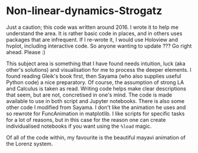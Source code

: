 # Non-linear-dynamics-Strogatz
Just a caution; this code was written around 2016. I wrote it to help me understand the area. It is rather basic code in places, and in others uses packages that are infrequent. If I re-wrote it, I would use Holoview and hvplot, including interactive code. So anyone wanting to update ??? Go right ahead. Please :) 

This subject area is something that I have found needs intuition, luck (aka other's solutions) and visualisation for me to process the deeper elements. I found reading Gleik's book first, then Sayama (who also supplies useful Python code) a nice preparatory. Of course, the assumption of strong LA and Calculus is taken as read. Writing code helps make clear descriptions that seem, but are not, concretised in one's mind. The code is made available to use in both script and Jupyter notebooks. There is also some other code I modified from Sayama. I don't like the animation he uses and so rewrote for FuncAnimation in matplotlib. I like scripts for specific tasks for a lot of reasons, but in this case for the reason one can create individualised notebooks if you want using the ```%load``` magic. 

Of all of the code within, my favourite is the beautiful mayavi animation of the Lorenz system. 
